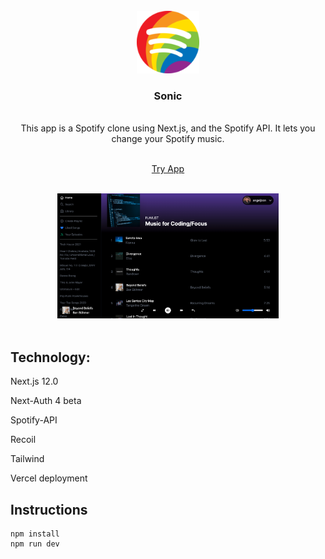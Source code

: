 <!-- PROJECT LOGO -->
<br />

<div align='center'>
<img src='https://raw.githubusercontent.com/adnjoo/Sonic/main/public/spotify_pride128.png' height='100'>
<br />

<h3>Sonic</h3>
<br />
<div>This app is a Spotify clone using Next.js, and the Spotify API. It lets you change your Spotify music. </div>
<br />
<p>
<a href=''>
Try App
</a>
<br/>
<br/>
</p>
<img src='./scrn.png' height='200'>
</div>
<br/>


## Technology:


Next.js 12.0

Next-Auth 4 beta

Spotify-API

Recoil

Tailwind

Vercel deployment

## Instructions


```
npm install
npm run dev
```
